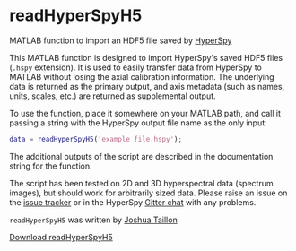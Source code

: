 # readHyperSpyH5
MATLAB function to import an HDF5 file saved by [HyperSpy](https://github.com/hyperspy/hyperspy)

This MATLAB function is designed to import HyperSpy's saved HDF5 files (`.hspy` extension). 
It is used to easily transfer data from HyperSpy to MATLAB
without losing the axial calibration information.
The underlying data is returned as the primary output, and axis metadata 
(such as names, units, scales, etc.) are returned as supplemental output.

To use the function, place it somewhere on your MATLAB path, and call it
passing a string with the HyperSpy output file name as the only input:
```MATLAB
data = readHyperSpyH5('example_file.hspy');
```

The additional outputs of the script are described in the documentation string for the function.

The script has been tested on 2D and 3D hyperspectral data (spectrum images),
but should work for arbitrarily sized data. Please raise an issue on the
[issue tracker](https://github.com/jat255/readHyperSpyH5/issues) or in the 
HyperSpy [Gitter chat](https://gitter.im/hyperspy/hyperspy) with any problems.

`readHyperSpyH5` was written by [Joshua Taillon](https://www.nist.gov/people/joshua-taillon)

[Download readHyperSpyH5](https://raw.githubusercontent.com/jat255/readHyperSpyH5/master/readHyperSpyH5.m)
